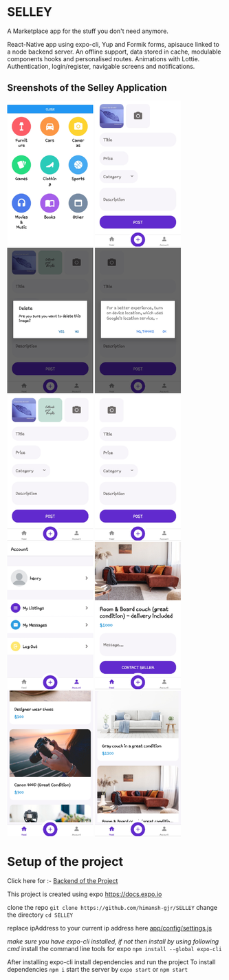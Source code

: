 # SELLEY

A Marketplace app for the stuff you don't need anymore.

React-Native app using expo-cli, Yup and Formik forms, apisauce linked to a node backend server. An offline support, data stored in cache, modulable components hooks and personalised routes. Animations with Lottie. Authentication, login/register, navigable screens and notifications.



## Sreenshots of the Selley Application

<p float="left">
<img width="200px" src="./app/assets/screenshots/20210330_195049.jpg"/>

<img width="200px" src="./app/assets/screenshots/20210330_195108.jpg"/>

<img width="200px" src="./app/assets/screenshots/20210330_195123.jpg"/>

<img width="200px" src="./app/assets/screenshots/20210330_195152.jpg"/>

<img width="200px" src="./app/assets/screenshots/20210330_195139.jpg"/>

<img width="200px" src="./app/assets/screenshots/20210330_195206.jpg"/>

<img width="200px" src="./app/assets/screenshots/20210330_195218.jpg"/>

<img width="200px" src="./app/assets/screenshots/20210330_195231.jpg"/>

<img width="200px" src="./app/assets/screenshots/20210330_195246.jpg"/>

<img width="200px" src="./app/assets/screenshots/20210330_195258.jpg"/>
<p>

# Setup of the project

Click here for :- [Backend of the Project](https://github.com/himansh-gjr/SELLEY-Backend---Node)

This project is created using expo https://docs.expo.io

clone the repo  `git clone https://github.com/himansh-gjr/SELLEY`
change the directory `cd SELLEY`

replace ipAddress to your current ip address here [app/config/settings.js](https://github.com/himansh-gjr/SELLEY/blob/main/app/config/settings.js)

*make sure you have expo-cli installed, if not then install by using following cmd*
install the command line tools for expo `npm install --global expo-cli`

After installing expo-cli install dependencies and run the project
To install dependencies `npm i`
start the server by `expo start` or `npm start`
